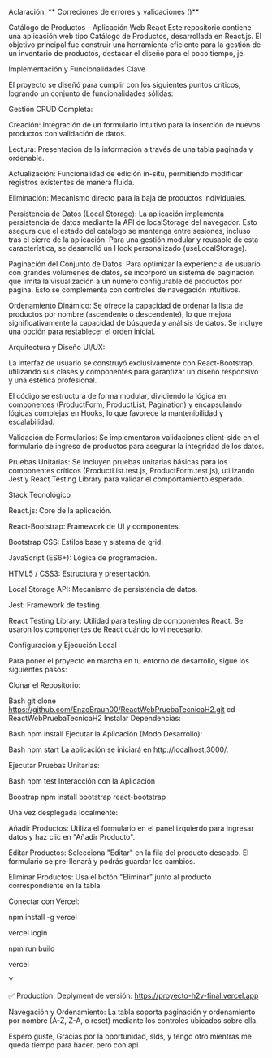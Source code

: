 Aclaración: ** Correciones de errores y validaciones ()**

Catálogo de Productos - Aplicación Web React Este repositorio contiene una aplicación web tipo Catálogo de Productos, desarrollada en React.js. El objetivo principal fue construir una herramienta eficiente para la gestión de un inventario de productos, destacar el diseño para el poco tiempo, je.

Implementación y Funcionalidades Clave

El proyecto se diseñó para cumplir con los siguientes puntos críticos, logrando un conjunto de funcionalidades sólidas:

Gestión CRUD Completa:

Creación: Integración de un formulario intuitivo para la inserción de nuevos productos con validación de datos.

Lectura: Presentación de la información a través de una tabla paginada y ordenable.

Actualización: Funcionalidad de edición in-situ, permitiendo modificar registros existentes de manera fluida.

Eliminación: Mecanismo directo para la baja de productos individuales.

Persistencia de Datos (Local Storage): La aplicación implementa persistencia de datos mediante la API de localStorage del navegador. Esto asegura que el estado del catálogo se mantenga entre sesiones, incluso tras el cierre de la aplicación. Para una gestión modular y reusable de esta característica, se desarrolló un Hook personalizado (useLocalStorage).

Paginación del Conjunto de Datos: Para optimizar la experiencia de usuario con grandes volúmenes de datos, se incorporó un sistema de paginación que limita la visualización a un número configurable de productos por página. Esto se complementa con controles de navegación intuitivos.

Ordenamiento Dinámico: Se ofrece la capacidad de ordenar la lista de productos por nombre (ascendente o descendente), lo que mejora significativamente la capacidad de búsqueda y análisis de datos. Se incluye una opción para restablecer el orden inicial.

Arquitectura y Diseño UI/UX:

La interfaz de usuario se construyó exclusivamente con React-Bootstrap, utilizando sus clases y componentes para garantizar un diseño responsivo y una estética profesional.

El código se estructura de forma modular, dividiendo la lógica en componentes (ProductForm, ProductList, Pagination) y encapsulando lógicas complejas en Hooks, lo que favorece la mantenibilidad y escalabilidad.

Validación de Formularios: Se implementaron validaciones client-side en el formulario de ingreso de productos para asegurar la integridad de los datos.

Pruebas Unitarias: Se incluyen pruebas unitarias básicas para los componentes críticos (ProductList.test.js, ProductForm.test.js), utilizando Jest y React Testing Library para validar el comportamiento esperado.

Stack Tecnológico

React.js: Core de la aplicación.

React-Bootstrap: Framework de UI y componentes.

Bootstrap CSS: Estilos base y sistema de grid.

JavaScript (ES6+): Lógica de programación.

HTML5 / CSS3: Estructura y presentación.

Local Storage API: Mecanismo de persistencia de datos.

Jest: Framework de testing.

React Testing Library: Utilidad para testing de componentes React. Se usaron los componentes de React cuándo lo vi necesario.

Configuración y Ejecución Local

Para poner el proyecto en marcha en tu entorno de desarrollo, sigue los siguientes pasos:

Clonar el Repositorio:

Bash git clone https://github.com/EnzoBraun00/ReactWebPruebaTecnicaH2.git cd ReactWebPruebaTecnicaH2 Instalar Dependencias:

Bash npm install Ejecutar la Aplicación (Modo Desarrollo):

Bash npm start La aplicación se iniciará en http://localhost:3000/.

Ejecutar Pruebas Unitarias:

Bash npm test Interacción con la Aplicación

Boostrap npm install bootstrap react-bootstrap

Una vez desplegada localmente:

Añadir Productos: Utiliza el formulario en el panel izquierdo para ingresar datos y haz clic en "Añadir Producto".

Editar Productos: Selecciona "Editar" en la fila del producto deseado. El formulario se pre-llenará y podrás guardar los cambios.

Eliminar Productos: Usa el botón "Eliminar" junto al producto correspondiente en la tabla.

Conectar con Vercel:

npm install -g vercel

vercel login

npm run build

vercel

Y

✅ Production: Deplyment de versión: https://proyecto-h2v-final.vercel.app

Navegación y Ordenamiento: La tabla soporta paginación y ordenamiento por nombre (A-Z, Z-A, o reset) mediante los controles ubicados sobre ella.

Espero guste, Gracias por la oportunidad, slds, y tengo otro mientras me queda tiempo para hacer, pero con api
